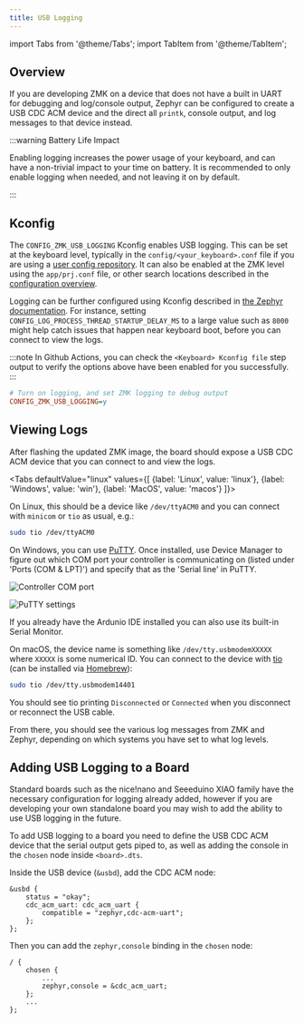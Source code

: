 ```yaml
---
title: USB Logging
---
```


import Tabs from '@theme/Tabs';
import TabItem from '@theme/TabItem';

## Overview

If you are developing ZMK on a device that does not have a built in UART for debugging and log/console output,
Zephyr can be configured to create a USB CDC ACM device and the direct all `printk`, console output, and log
messages to that device instead.

:::warning Battery Life Impact

Enabling logging increases the power usage of your keyboard, and can have a non-trivial impact to your time on battery.
It is recommended to only enable logging when needed, and not leaving it on by default.

:::

## Kconfig

The `CONFIG_ZMK_USB_LOGGING` Kconfig enables USB logging. This can be set at the keyboard level, typically in the `config/<your_keyboard>.conf`
file if you are using a [user config repository](user-setup.md). It can also be enabled at the ZMK level using the `app/prj.conf` file, or other
search locations described in the [configuration overview](config/index.md#config-file-locations).

Logging can be further configured using Kconfig described in [the Zephyr documentation](https://docs.zephyrproject.org/3.2.0/services/logging/index.html).
For instance, setting `CONFIG_LOG_PROCESS_THREAD_STARTUP_DELAY_MS` to a large value such as `8000` might help catch issues that happen near keyboard
boot, before you can connect to view the logs.

:::note
In Github Actions, you can check the `<Keyboard> Kconfig file` step output to verify the options above have been enabled
for you successfully.
:::

```ini
# Turn on logging, and set ZMK logging to debug output
CONFIG_ZMK_USB_LOGGING=y
```

## Viewing Logs

After flashing the updated ZMK image, the board should expose a USB CDC ACM device that you can connect to and view the logs.

<Tabs
defaultValue="linux"
values={[
{label: 'Linux', value: 'linux'},
{label: 'Windows', value: 'win'},
{label: 'MacOS', value: 'macos'}
]}>
<TabItem value="linux">

On Linux, this should be a device like `/dev/ttyACM0` and you can connect with `minicom` or `tio` as usual, e.g.:

```sh
sudo tio /dev/ttyACM0
```

</TabItem>
<TabItem value="win">

On Windows, you can use [PuTTY](https://www.putty.org/). Once installed, use Device Manager to figure out which COM port your controller is communicating on (listed under 'Ports (COM & LPT)') and specify that as the 'Serial line' in PuTTY.

![Controller COM port](../assets/usb-logging/com.jpg)

![PuTTY settings](../assets/usb-logging/putty.jpg)

If you already have the Ardunio IDE installed you can also use its built-in Serial Monitor.

</TabItem>
<TabItem value="macos">

On macOS, the device name is something like `/dev/tty.usbmodemXXXXX` where `XXXXX` is some numerical ID.
You can connect to the device with [tio](https://tio.github.io/) (can be installed via [Homebrew](https://formulae.brew.sh/formula/tio)):

```sh
sudo tio /dev/tty.usbmodem14401
```

You should see tio printing `Disconnected` or `Connected` when you disconnect or reconnect the USB cable.
</TabItem>
</Tabs>

From there, you should see the various log messages from ZMK and Zephyr, depending on which systems you have set to what log levels.

## Adding USB Logging to a Board

Standard boards such as the nice!nano and Seeeduino XIAO family have the necessary configuration for logging already added, however if you are developing your own standalone board you may wish to add the ability to use USB logging in the future.

To add USB logging to a board you need to define the USB CDC ACM device that the serial output gets piped to, as well as adding the console in the `chosen` node inside `<board>.dts`.

Inside the USB device (`&usbd`), add the CDC ACM node:

```dts
&usbd {
    status = "okay";
    cdc_acm_uart: cdc_acm_uart {
        compatible = "zephyr,cdc-acm-uart";
    };
};
```

Then you can add the `zephyr,console` binding in the `chosen` node:

```dts
/ {
    chosen {
        ...
        zephyr,console = &cdc_acm_uart;
    };
    ...
};
```
